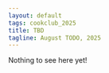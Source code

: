 ```yaml
---
layout: default
tags: cookclub_2025
title: TBD
tagline: August TODO, 2025
---
```


Nothing to see here yet!

